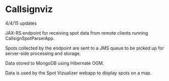 Callsignviz
===========

4/4/15 updates

JAX-RS endpoint for receiving spot data from remote clients running CallsignSpotParserApp.

Spots collected by the endpoint are sent to a JMS queue to be picked up for server-side
processing and storage. 

Data stored to MongoDB using Hibernate OGM.

Data is used by the Spot Vizualizer webapp to display spots on a map.
